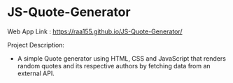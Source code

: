 # JS-Quote-Generator

Web App Link : https://raa155.github.io/JS-Quote-Generator/

Project Description:

- A simple Quote generator using HTML, CSS and JavaScript that renders random quotes and its respective authors by fetching data from an external API.
